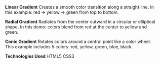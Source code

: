 **Linear Gradient**
Creates a smooth color transition along a straight line.
In this example: red → yellow → green from top to bottom.

**Radial Gradient**
Radiates from the center outward in a circular or elliptical shape.
In this demo: colors blend from red at the center to yellow and green.

**Conic Gradient**
Rotates colors around a central point like a color wheel.
This example includes 5 colors: red, yellow, green, blue, black.

**Technologies Used**
HTML5
CSS3

